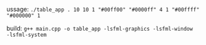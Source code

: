 ussage:
<code>./table_app . 10 10 1 "#00ff00" "#0000ff" 4 1 "#00ffff" "#000000" 1</code>

build:
<code>g++ main.cpp -o table_app -lsfml-graphics -lsfml-window -lsfml-system</code>